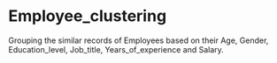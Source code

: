 # Employee_clustering
Grouping the similar records of Employees based on their Age, Gender, Education_level, Job_title, Years_of_experience and Salary.
